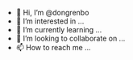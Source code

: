 - 👋 Hi, I’m @dongrenbo
- 👀 I’m interested in ...
- 🌱 I’m currently learning ...
- 💞️ I’m looking to collaborate on ...
- 📫 How to reach me ...

<!---
dongrenbo/dongrenbo is a ✨ special ✨ repository because its `README.md` (this file) appears on your GitHub profile.
You can click the Preview link to take a look at your changes.
--->
